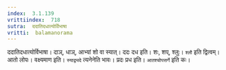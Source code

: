 ```yaml
---
index:  3.1.139
vrittiindex:  718
sutra:  ददातिदधात्योर्विभाषा
vritti:  balamanorama 
---
```


ददातिदधात्योर्विभाषा। दाञ्, धाञ्, आभ्यां शो वा स्यात्। ददः दध इति। शः, शप्, श्लुः। `श्लौ` इति द्वित्वम्। आतो लोपः। वक्ष्यमाण इति। `स्याद्व्यदे` त्यनेनेति भावः। प्रदः प्रध इति। `आतश्चोपसर्गे` इति कः।

